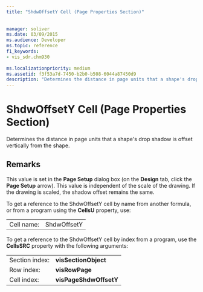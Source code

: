 ```yaml
---
title: "ShdwOffsetY Cell (Page Properties Section)"
 
 
manager: soliver
ms.date: 03/09/2015
ms.audience: Developer
ms.topic: reference
f1_keywords:
- vis_sdr.chm930
 
ms.localizationpriority: medium
ms.assetid: f3f53a7d-7450-b2b0-b508-6044a87450d9
description: "Determines the distance in page units that a shape's drop shadow is offset vertically from the shape."
---
```


# ShdwOffsetY Cell (Page Properties Section)

Determines the distance in page units that a shape's drop shadow is offset vertically from the shape.
  
## Remarks

This value is set in the **Page Setup** dialog box (on the **Design** tab, click the **Page Setup** arrow). This value is independent of the scale of the drawing. If the drawing is scaled, the shadow offset remains the same. 
  
To get a reference to the ShdwOffsetY cell by name from another formula, or from a program using the **CellsU** property, use: 
  
|||
|:-----|:-----|
| Cell name:  <br/> | ShdwOffsetY  <br/> |
   
To get a reference to the ShdwOffsetY cell by index from a program, use the **CellsSRC** property with the following arguments: 
  
|||
|:-----|:-----|
| Section index:  <br/> |**visSectionObject** <br/> |
| Row index:  <br/> |**visRowPage** <br/> |
| Cell index:  <br/> |**visPageShdwOffsetY** <br/> |
   

